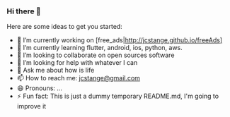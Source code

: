 ### Hi there 👋

<!--
**jcstange/jcstange** is a ✨ _special_ ✨ repository because its `README.md` (this file) appears on your GitHub profile. -->

Here are some ideas to get you started:

- 🔭 I’m currently working on [free_ads|http://jcstange.github.io/freeAds] 
- 🌱 I’m currently learning flutter, android, ios, python, aws.
- 👯 I’m looking to collaborate on open sources software
- 🤔 I’m looking for help with whatever I can
- 💬 Ask me about how is life
- 📫 How to reach me: jcstange@gmail.com
- 😄 Pronouns: ...
- ⚡ Fun fact: This is just a dummy temporary README.md, I'm going to improve it

